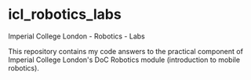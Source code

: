 # icl_robotics_labs
Imperial College London - Robotics - Labs

This repository contains my code answers to the practical component of Imperial College London's DoC Robotics module (introduction to mobile robotics).
